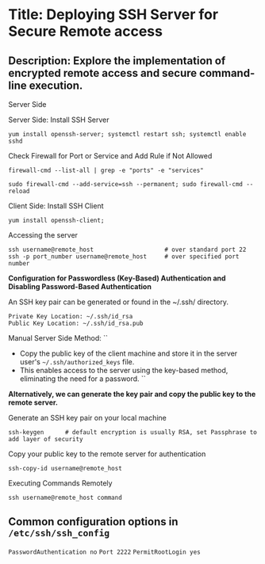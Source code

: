 # Title: Deploying SSH Server for Secure Remote access  

## Description: Explore the implementation of encrypted remote access and secure command-line execution.

Server Side

Server Side: Install SSH Server 	
```
yum install openssh-server; systemctl restart ssh; systemctl enable sshd
```
Check Firewall for Port or Service and Add Rule if Not Allowed
```
firewall-cmd --list-all | grep -e "ports" -e "services"
```
```
sudo firewall-cmd --add-service=ssh --permanent; sudo firewall-cmd --reload
```
Client Side: Install SSH Client
```
yum install openssh-client;
```
Accessing the server
```
ssh username@remote_host					# over standard port 22
ssh -p port_number username@remote_host		# over specified port number
```

**Configuration for Passwordless (Key-Based) Authentication and Disabling Password-Based Authentication**

An SSH key pair can be generated or found in the ~/.ssh/ directory.
```
Private Key Location: ~/.ssh/id_rsa
Public Key Location: ~/.ssh/id_rsa.pub
```

Manual Server Side Method:
``
- Copy the public key of the client machine and store it in the server user's `~/.ssh/authorized_keys` file.
- This enables access to the server using the key-based method, eliminating the need for a password.
``

**Alternatively, we can generate the key pair and copy the public key to the remote server.**

Generate an SSH key pair on your local machine
```
ssh-keygen		# default encryption is usually RSA, set Passphrase to add layer of security  
```
Copy your public key to the remote server for authentication
```
ssh-copy-id username@remote_host
```
Executing Commands Remotely
```
ssh username@remote_host command
```

## Common configuration options in `/etc/ssh/ssh_config`

`PasswordAuthentication no`
`Port 2222`
`PermitRootLogin yes`




